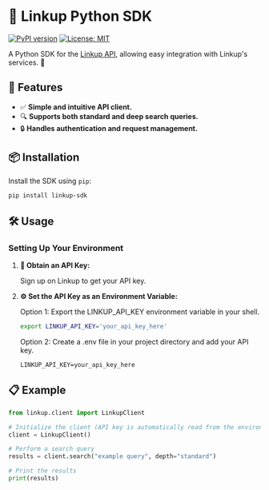 # 🚀 Linkup Python SDK

[![PyPI version](https://badge.fury.io/py/linkup-python-sdk.svg)](https://pypi.org/project/linkup-python-sdk/)
[![License: MIT](https://img.shields.io/badge/License-MIT-yellow.svg)](LICENSE)

A Python SDK for the [Linkup API](https://api.linkup.so/v1), allowing easy integration with Linkup's services. 🐍

## 🌟 Features

- ✅ **Simple and intuitive API client.**
- 🔍 **Supports both standard and deep search queries.**
- 🔒 **Handles authentication and request management.**

## 📦 Installation

Install the SDK using `pip`:

```bash
pip install linkup-sdk
```

## 🛠️ Usage

### Setting Up Your Environment

1. **🔑 Obtain an API Key:**

	Sign up on Linkup to get your API key.

2. **⚙️ Set the API Key as an Environment Variable:**

	Option 1: Export the LINKUP_API_KEY environment variable in your shell.

	```bash
	export LINKUP_API_KEY='your_api_key_here'
	```

	Option 2: Create a .env file in your project directory and add your API key.

	```env
	LINKUP_API_KEY=your_api_key_here
	```

## 📋 Example

```python
from linkup.client import LinkupClient

# Initialize the client (API key is automatically read from the environment variable)
client = LinkupClient()

# Perform a search query
results = client.search("example query", depth="standard")

# Print the results
print(results)
```
